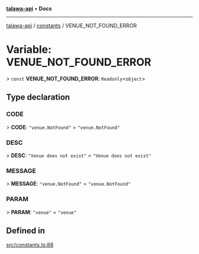 [**talawa-api**](../../README.md) • **Docs**

***

[talawa-api](../../modules.md) / [constants](../README.md) / VENUE\_NOT\_FOUND\_ERROR

# Variable: VENUE\_NOT\_FOUND\_ERROR

\> `const` **VENUE\_NOT\_FOUND\_ERROR**: `Readonly`\<`object`\>

## Type declaration

### CODE

\> **CODE**: `"venue.NotFound"` = `"venue.NotFound"`

### DESC

\> **DESC**: `"Venue does not exist"` = `"Venue does not exist"`

### MESSAGE

\> **MESSAGE**: `"venue.NotFound"` = `"venue.NotFound"`

### PARAM

\> **PARAM**: `"venue"` = `"venue"`

## Defined in

[src/constants.ts:88](https://github.com/PalisadoesFoundation/talawa-api/blob/f4877b986932181336f42a7336754de05976cd97/src/constants.ts#L88)
